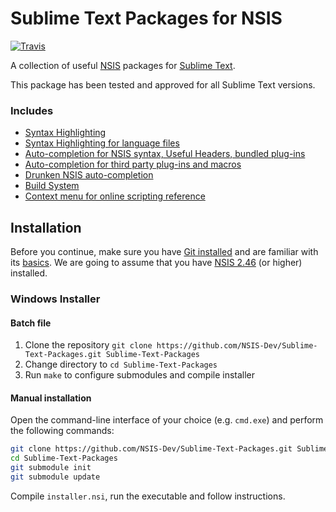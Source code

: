 # Sublime Text Packages for NSIS

[![Travis](https://img.shields.io/travis/NSIS-Dev/Sublime-Text-Packages.svg?style=flat-square)](https://travis-ci.org/NSIS-Dev/Sublime-Text-Packages)

A collection of useful [NSIS](http://nsis.sourceforge.net) packages for [Sublime Text](http://www.sublimetext.com/). 

This package has been tested and approved for all Sublime Text versions.

### Includes

* [Syntax Highlighting](https://github.com/SublimeText/NSIS)
* [Syntax Highlighting for language files](https://github.com/idleberg/NSIS-Language-File-Sublime-Text)
* [Auto-completion for NSIS syntax, Useful Headers, bundled plug-ins](https://github.com/idleberg/NSIS-Sublime-Text)
* [Auto-completion for third party plug-ins and macros](https://github.com/idleberg/NSIS-Sublime-Text-Addons)
* [Drunken NSIS auto-completion](https://github.com/idleberg/Drunken-NSIS)
* [Build System](http://nsis.sourceforge.net/Sublime_Text_Build_System_for_NSIS)
* [Context menu for online scripting reference](https://github.com/idleberg/NSIS-Sublime-Text-Menu)

## Installation

Before you continue, make sure you have [Git installed](http://git-scm.com/download/) and are familiar with its [basics](http://git-scm.com/documentation). We are going to assume that you have [NSIS 2.46](http://nsis.sourceforge.net/Download) (or higher) installed.

### Windows Installer

#### Batch file

1. Clone the repository `git clone https://github.com/NSIS-Dev/Sublime-Text-Packages.git Sublime-Text-Packages`
2. Change directory to `cd Sublime-Text-Packages`
3. Run `make` to configure submodules and compile installer

#### Manual installation

Open the command-line interface of your choice (e.g. `cmd.exe`) and perform the following commands:

``` bash
git clone https://github.com/NSIS-Dev/Sublime-Text-Packages.git Sublime-Text-Packages
cd Sublime-Text-Packages
git submodule init
git submodule update
```

Compile `installer.nsi`, run the executable and follow instructions.

